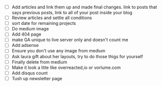 
- [ ] Add articles and link them up and made final changes. link to posts that says previous posts, link to all of your post inside your blog
- [ ] Review articles and settle all conditions
- [ ] sort date for remaining projects
- [ ] Do medium image 
- [ ] Add 404 page
- [ ] make GA unique to live server only and doesn't count me
- [ ] Add adsense
- [ ] Ensure you don't use any image from medium
- [ ] Ask laura gift about her layouts, try to do those thigs for yourself
- [ ] Finally delete from medium
- [ ] Make it look a litte like overreacted,io or vorlume.com
- [ ] Add disqus count
- [ ] Tush up newsletter page